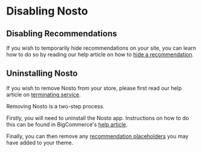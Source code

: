 # Disabling Nosto

## Disabling Recommendations

If you wish to temporarily hide recommendations on your site, you can learn how to do so by reading our help article on how to [hide a recommendation](https://help.nosto.com/en/articles/618494-how-to-hide-a-recommendation).

## Uninstalling Nosto

If you wish to remove Nosto from your store, please first read our help article on [terminating service](https://help.nosto.com/en/articles/586729-how-to-terminate-service).

Removing Nosto is a two-step process.

Firstly, you will need to uninstall the Nosto app. Instructions on how to do this can be found in BigCommerce's [help article](https://support.bigcommerce.com/s/article/How-do-I-access-and-install-the-new-single-click-apps-within-my-Bigcommerce-store-control-panel#uninstalling).

Finally, you can then remove any [recommendation placeholders](installing/adding-removing-or-moving-recommendations.md) you may have added to your theme.

